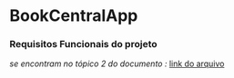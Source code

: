 # BookCentralApp

<h3>Requisitos Funcionais do projeto</h3>
<i>se encontram no tópico 2 do documento : </i>
<a href="[https://docs.google.com/document/d/1UV7UnUwPQMMsDa6Lkf7rUJN57gdTu7lKYZLQyY45hRY/edit?pli=1](https://docs.google.com/document/d/1UV7UnUwPQMMsDa6Lkf7rUJN57gdTu7lKYZLQyY45hRY/edit?usp=sharing)https://docs.google.com/document/d/1UV7UnUwPQMMsDa6Lkf7rUJN57gdTu7lKYZLQyY45hRY/edit?usp=sharing" target="_blank">link do arquivo</a>

